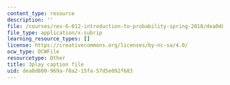 ```yaml
---
content_type: resource
description: ''
file: /courses/res-6-012-introduction-to-probability-spring-2018/dea0d800969af8a215fa57d5e092f683_vfqPpai_9jI.srt
file_type: application/x-subrip
learning_resource_types: []
license: https://creativecommons.org/licenses/by-nc-sa/4.0/
ocw_type: OCWFile
resourcetype: Other
title: 3play caption file
uid: dea0d800-969a-f8a2-15fa-57d5e092f683
---
```

